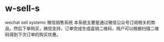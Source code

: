 # w-sell-s
wechat sell systemc 微信销售系统 本系统主要是通过微信公众号订阅相关的商品，然后下单购买，微信支持，订单完成生成返销二维码，用户可以根据扫描二维码得到下次订单的购买优惠。
